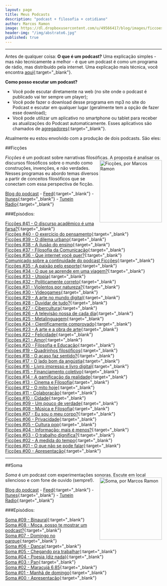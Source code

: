 ```yaml
---
layout: page
title: Meus Podcasts
description: "podcast + filosofia + cotidiano"
author: Marcos Ramon
image: https://dl.dropboxusercontent.com/u/49566417/blog/images/ficcoes1400.jpg
header-img: "/img/abstrato6.jpg"
published: true
---
```

---
Antes de qualquer coisa: 
<b>O que é um podcast?</b> Uma explicação simples - mas não tecnicamente a melhor - é que um podcast é como um programa de rádio, mas distribuído pela internet. Uma explicação mais técnica, você encontra [aqui](http://mundopodcast.com.br/artigos/o-que-e-podcast/){:target="_blank"}.

<b>Como posso escutar um podcast?</b> 

- Você pode escutar diretamente na web (no site onde o podcast é publicado vai ter sempre um player); 
- Você pode fazer o download desse programa em mp3 no site do Podcast e escutar em qualquer lugar (geralmente tem a opção de fazer esse download);
- Você pode utilizar um aplicativo no smartphone ou tablet para receber as atualizações do Podcast automaticamente. Esses aplicativos são chamados de [agregadores](http://mundopodcast.com.br/agregadores/){:target="_blank"}.

Atualmente eu estou envolvido com a produção de dois podcasts. São eles:

##Ficções

*Ficções* é um podcast sobre narrativas filosóficas. <img src="http://static1.squarespace.com/static/54d2c003e4b0dccf9fb71200/t/55fffe27e4b089b946abdd78/1442840104852/?format=300w" height="200" width="200" alt="Ficções, por Marcos Ramon" align="right"> A proposta é analisar os discursos filosóficos sobre o mundo como construções, invenções, e não verdades. Nesses programas eu abordo temas diversos a partir de conceitos filosóficos que se conectam com essa perspectiva de ficção. 

<a href="http://www.marcosramon.net/ficcoes" target="_blank">Blog do podcast</a> - <i class="fa fa-rss"></i> [Feed](http://feeds.feedburner.com/marcosramon?format=xml){:target="_blank"} - [Itunes](https://itunes.apple.com/br/podcast/ficcoes-marcos-ramon/id967600465?l=en){:target="_blank"} - [Tunein Radio](http://tunein.com/radio/Fic%C3%A7%C3%B5es-p610099/){:target="_blank"}

###Episódios:

[Ficções #41 - O discurso acadêmico é uma farsa?](http://www.marcosramon.net/ficcoes/ficcoes-41-o-discurso-academico-e-uma-farsa){:target="_blank"}<br>
[Ficções #40 - O exercício do pensamento](http://www.marcosramon.net/ficcoes/ficcoes-40-o-exercicio-do-pensamento){:target="_blank"}<br>
[Ficções #39 - O dilema urbano](http://www.marcosramon.net/ficcoes/ficcoes-39-o-dilema-urbano){:target="_blank"}<br>
[Ficções #38 - A ilusão do ensino](http://www.marcosramon.net/ficcoes/ficcoes-38-a-ilusao-do-ensino){:target="_blank"}<br>
[Ficções #37 - Filosofia da Comunicação](http://www.marcosramon.net/ficcoes/ficcoes-37-filosofia-da-comunicacao){:target="_blank"}<br>
[Ficções #36 - Que internet você quer?](http://www.marcosramon.net/ficcoes/ficcoes-36-que-internet-voce-quer){:target="_blank"}<br>
[Comunicado sobre a continuidade do podcast Ficções](http://www.marcosramon.net/ficcoes/comunicado-sobre-a-continuidade-do-podcast-ficcoes){:target="_blank"}<br>
[Ficções #35 - A paixão pelo esporte](http://www.marcosramon.net/ficcoes/ficcoes-35-a-paixao-pelo-esporte){:target="_blank"}<br>
[Ficções #34 - O que se aprende em uma viagem?](http://www.marcosramon.net/ficcoes/ficcoes-34-o-que-se-aprende-em-uma-viagem){:target="_blank"}<br>
[Ficções #33 - Utopia](http://www.marcosramon.net/ficcoes/ficcoes-33-utopia){:target="_blank"}<br>
[Ficções #32 - Politicamente correto](http://www.marcosramon.net/ficcoes/ficcoes-32-politicamente-correto){:target="_blank"}<br>
[Ficções #31 - Violentos por natureza?](http://www.marcosramon.net/ficcoes/ficcoes-31-violentos-por-natureza){:target="_blank"}<br>
[Ficções #30 - Videogames](http://bit.ly/1KjlmBB){:target="_blank"}<br>
[Ficções #29 - A arte no mundo digital](http://bit.ly/1HlRrbm){:target="_blank"}<br>
[Ficções #28 - Duvidar de tudo?](http://bit.ly/1LubHHr){:target="_blank"}<br>
[Ficções #27 - Cibercultura](http://t.co/cYSaktxn2W){:target="_blank"}<br>
[Ficções #26 - A televisão nossa de cada dia](http://t.co/w9lBobPIlV){:target="_blank"}<br>
[Ficções #25 - Metalinguagem](http://www.marcosramon.net/ficcoes/ficcoes-25-metalinguagem){:target="_blank"}<br>
[Ficções #24 - Cientificamente comprovado](http://www.marcosramon.net/ficcoes/ficcoes-24-comprovado-cientificamente){:target="_blank"}<br>
[Ficções #23 - A arte e a obra de arte](http://www.marcosramon.net/ficcoes/ficcoes-23-a-arte-e-a-obra-de-arte){:target="_blank"}<br>
[Ficções #22 - Felicidade](http://www.marcosramon.net/ficcoes/ficcoes-22-felicidade){:target="_blank"}<br>
[Ficções #21 - Amor](http://www.marcosramon.net/ficcoes/ficcoes-21-amor){:target="_blank"}<br>
[Ficções #20 - Filosofia e Educação](http://www.marcosramon.net/ficcoes/ficcoes-20-filosofia-e-educacao){:target="_blank"}<br>
[Ficções #19 - Quadrinhos filosóficos](http://www.marcosramon.net/ficcoes/ficcoes-19-quadrinhos-filosoficos){:target="_blank"}<br>
[Ficções #18 - O acaso faz sentido?](http://www.marcosramon.net/ficcoes/ficcoes-18-o-acaso-faz-sentido){:target="_blank"}<br>
[Ficções #17 - O lado bom da angústia](http://www.marcosramon.net/ficcoes/ficcoes-17-o-lado-bom-angstia){:target="_blank"}<br>
[Ficções #16 - Livro impresso e livro digital](http://www.marcosramon.net/ficcoes/ficcoes-16-livro-impresso-e-digital){:target="_blank"}<br>
[Ficções #15 - Financiamento coletivo](http://www.marcosramon.net/ficcoes/ficcoes-15-financiamento-coletivo){:target="_blank"}<br>
[Ficções #14 - A gamificação da realidade](http://www.marcosramon.net/ficcoes/ficcoes-14-a-gamificao-da-realidade){:target="_blank"}<br>
[Ficções #13 - Cinema e Filosofia](http://www.marcosramon.net/ficcoes/ficcoes-13-cinema-e-filosofia){:target="_blank"}<br>
[Ficções #12 - O mito hoje](http://www.marcosramon.net/ficcoes/ficcoes-12-o-mito-hoje){:target="_blank"}<br>
[Ficções #11 - Colaboração](http://www.marcosramon.net/ficcoes/ficcoes-11-colaboracao){:target="_blank"}<br>
[Ficções #10 - Cidade](http://www.arcano5.com.br/ficcoes-10-cidade/){:target="_blank"}<br>
[Ficções #09 - Um pouco de verdade](http://www.arcano5.com.br/ficcoes-09-um-pouco-de-verdade/){:target="_blank"}<br>
[Ficções #08 - Música e Filosofia](http://www.arcano5.com.br/ficcoes-08-musica-e-filosofia/){:target="_blank"}<br>
[Ficções #07 - Eu sou o meu corpo?](http://www.arcano5.com.br/ficcoes-07-eu-sou-o-meu-corpo){:target="_blank"}<br>
[Ficções #06 - Privacidade](http://www.arcano5.com.br/ficcoes-06-privacidade){:target="_blank"}<br>
[Ficções #05 - Cultura pop](http://www.arcano5.com.br/ficcoes-05-cultura-pop){:target="_blank"}<br>
[Ficções #04 - Informação: mais é menos?](http://www.arcano5.com.br/ficcoes-04-informacao-mais-e-menos){:target="_blank"}<br>
[Ficções #03 - O trabalho dignifica?](http://www.arcano5.com.br/ficcoes-03-o-trabalho-dignifica){:target="_blank"}<br>
[Ficções #02 - A medida do tempo](http://www.arcano5.com.br/ficcoes-02-a-medida-do-tempo){:target="_blank"}<br>
[Ficções #01 - O que não se pode falar](http://www.arcano5.com.br/ficcoes-01-o-que-nao-se-pode-falar){:target="_blank"}<br>
[Ficções #00 - Apresentação](http://www.arcano5.com.br/ficcoes-00){:target="_blank"}

---

##Soma

*Soma* é um podcast com experimentações sonoras. <img src="http://static1.squarespace.com/static/54d2c003e4b0dccf9fb71200/t/55fffef1e4b05e6e38878748/1442840306297/?format=300w" height="200" width="200" alt="Soma, por Marcos Ramon" align="right"> Escute em local silencioso e com fone de ouvido (sempre!).

<a href="http://www.marcosramon.net/soma" target="_blank">Blog do podcast</a> - <i class="fa fa-rss"></i> [Feed](http://feeds.feedburner.com/marcosramon-soma){:target="_blank"} - [Itunes](https://itunes.apple.com/br/podcast/soma/id1026413312?l=en){:target="_blank"} - [Tunein Radio](http://tunein.com/radio/Soma-p774060/){:target="_blank"}

###Episódios:

[Soma #09 - Binaural](http://www.marcosramon.net/soma/soma-09-binaural){:target="_blank"}<br>
[Soma #08 - Moça, posso te mostrar um podcast?](http://www.marcosramon.net/soma/soma-08-moca-posso-te-mostrar-um-podcast){:target="_blank"}<br>
[Soma #07 - Domingo no parque](http://www.marcosramon.net/soma/soma-07-domingo-no-parque){:target="_blank"}<br>
[Soma #06 - Dança](http://www.marcosramon.net/soma/soma-06-danca){:target="_blank"}<br>
[Soma #05 - Chegando pra trabalhar](http://www.marcosramon.net/soma/soma-05-chegando-pra-trabalhar){:target="_blank"}<br>
[Soma #04 - Poesia (diz nada)](http://www.marcosramon.net/soma/soma-04-poesia-diz-nada){:target="_blank"}<br>
[Soma #03 - Pan](http://www.marcosramon.net/soma/soma-03-pan){:target="_blank"}<br>
[Soma #02 - Maracujá 6,85](http://www.marcosramon.net/soma/soma-02-maracuja-6-e-85){:target="_blank"}<br>
[Soma #01 - Manhã de domingo](http://www.marcosramon.net/soma/soma-01-manha-de-domingo){:target="_blank"}<br>
[Soma #00 - Apresentação](http://www.marcosramon.net/soma/soma-00-apresentacao){:target="_blank"}<br>
